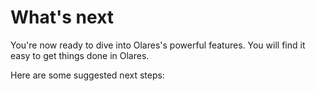 # What's next

You're now ready to dive into Olares's powerful features. You will find it easy to get things done in Olares. 

Here are some suggested next steps:

<div class="launch-card-container">
  <LaunchCard
    title="Explore use cases"
    description="Discover the various ways you can leverage Olares in daily life."
    :links="[
    { text: 'Stable Diffusion', 
    href: '../use-cases/stable-diffusion' }, 
    { text: 'Use ComfyUI in Krita', 
    href: '../use-cases/comfyui-for-krita' }, 
    { text: 'Open WebUI', 
    href: '../use-cases/openwebui' }, 
    { text: 'Perplexica', 
    href: '../use-cases/perplexica' },
    { text: 'Dify',
    href: '../use-cases/dify' }]"
    buttonText="Learn more"
    buttonLink="../use-cases/"
  />
    <LaunchCard
    title="Try Olares apps"
    description="Familiarize yourself with the system applications on Olares."
    :links="[
    { text: 'Profile', 
    href: '../tasks/profile' }, 
    { text: 'Market', 
    href: '../tasks/install-uninstall-update' }, 
    { text: 'Files', 
    href: '../tasks/files' }, 
    { text: 'Vault', 
    href: '../tasks/vault' },
    { text: 'Wise',
    href: '../tasks/wise' }]"
    buttonText="Learn more"
    buttonLink="../tasks/"
  />
    <LaunchCard
    title="Understand Olares"
    description="Deepen your understanding of Olares."
    :links="[
    { text: 'Olares core components', 
    href: '../concepts/architecture' }, 
    { text: 'Olares ID', 
    href: '../concepts/olares-id' }, 
    { text: 'Account', 
    href: '../concepts/account' }, 
    { text: 'Application', 
    href: '../concepts/application' },]"
    buttonText="Learn more"
    buttonLink="../concepts/"
  />

</div>